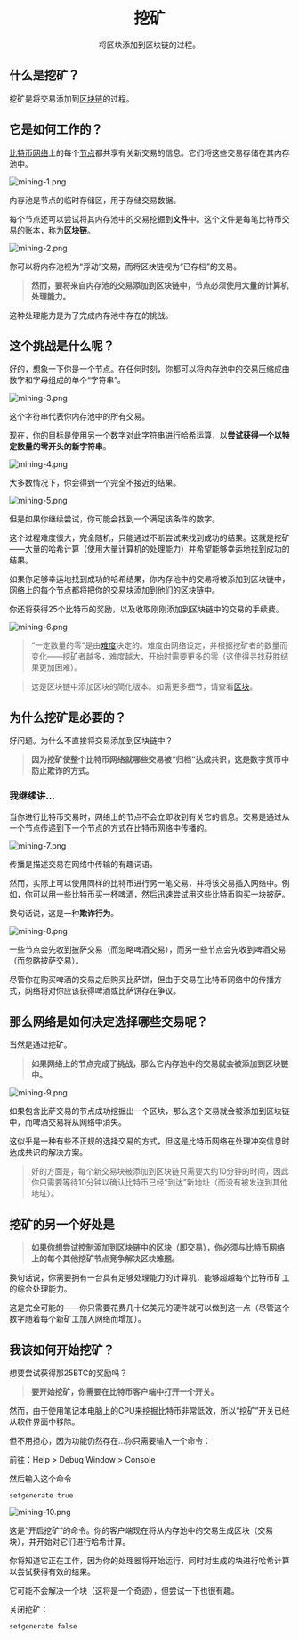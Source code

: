 # <center>挖矿</center>
<center>将区块添加到区块链的过程。</center>

## 什么是挖矿？
挖矿是将交易添加到[区块链](./1.Blockchain/Blockchain.md)的过程。

## 它是如何工作的？
[比特币网络](../1.Network/Network.md)上的每个[节点](../1.Network/Nodes/Nodes.md)都共享有关新交易的信息。它们将这些交易存储在其内存池中。

![mining-1.png](img/mining-1%20(1).png)  

内存池是节点的临时存储区，用于存储交易数据。

每个节点还可以尝试将其内存池中的交易挖掘到**文件**中。这个文件是每笔比特币交易的账本，称为**区块链**。

![mining-2.png](img/mining-2%20(1).png)  

你可以将内存池视为“浮动”交易，而将区块链视为“已存档”的交易。

>**然而，要将来自内存池的交易添加到区块链中，节点必须使用大量的计算机处理能力。**

这种处理能力是为了完成内存池中存在的挑战。

## 这个挑战是什么呢？

好的，想象一下你是一个节点。在任何时刻，你都可以将内存池中的交易压缩成由数字和字母组成的单个“字符串”。

![mining-3.png](img/mining-3%20(1).png)  

这个字符串代表你内存池中的所有交易。

现在，你的目标是使用另一个数字对此字符串进行哈希运算，以**尝试获得一个以特定数量的零开头的新字符串**。

![mining-4.png](img/mining-4%20(1).png)  

大多数情况下，你会得到一个完全不接近的结果。

![mining-5.png](img/mining-5%20(1).png)  

但是如果你继续尝试，你可能会找到一个满足该条件的数字。

这个过程难度很大，完全随机，只能通过不断尝试来找到成功的结果。这就是挖矿——大量的哈希计算（使用大量计算机的处理能力）并希望能够幸运地找到成功的结果。

如果你足够幸运地找到成功的哈希结果，你内存池中的交易将被添加到区块链中，网络上的每个节点都将把你的交易块添加到他们的区块链中。

你还将获得25个比特币的奖励，以及收取刚刚添加到区块链中的交易的手续费。

![mining-6.png](img/mining-6%20(1).png)

>“一定数量的零”是由[难度](./3.Difficulty/Difficulty.md)决定的。难度由网络设定，并根据挖矿者的数量而变化——挖矿者越多，难度越大，开始时需要更多的零（这使得寻找获胜结果更加困难）。

>这是区块链中添加区块的简化版本。如需更多细节，请查看[区块](./2.Blocks/Blocks.md)。

## 为什么挖矿是必要的？

好问题。为什么不直接将交易添加到区块链中？

>**因为挖矿使整个比特币网络就哪些交易被“归档”达成共识，这是数字货币中防止欺诈的方式。**

### 我继续讲…

当你进行比特币交易时，网络上的节点不会立即收到有关它的信息。交易是通过从一个节点传递到下一个节点的方式在比特币网络中传播的。

![mining-7.png](img/mining-7%20(1).png)  

传播是描述交易在网络中传输的有趣词语。

然而，实际上可以使用同样的比特币进行另一笔交易，并将该交易插入网络中。例如，你可以用一些比特币买一杯啤酒，然后迅速尝试用这些比特币购买一块披萨。

换句话说，这是一种**欺诈行为**。

![mining-8.png](img/mining-8%20(1).png)  

一些节点会先收到披萨交易（而忽略啤酒交易），而另一些节点会先收到啤酒交易（而忽略披萨交易）。

尽管你在购买啤酒的交易之后购买比萨饼，但由于交易在比特币网络中的传播方式，网络将对你应该获得啤酒或比萨饼存在争议。

## 那么网络是如何决定选择哪些交易呢？
当然是通过挖矿。

>**如果网络上的节点完成了挑战，那么它内存池中的交易就会被添加到区块链中。**

![mining-9.png](img/mining-9%20(1).png)  

如果包含比萨交易的节点成功挖掘出一个区块，那么这个交易就会被添加到区块链中，而啤酒交易将从网络中消失。

这似乎是一种有些不正规的选择交易的方式，但这是比特币网络在处理冲突信息时达成共识的解决方案。
>好的方面是，每个新交易块被添加到区块链只需要大约10分钟的时间，因此你只需要等待10分钟以确认比特币已经“到达”新地址（而没有被发送到其他地址）。

## 挖矿的另一个好处是

>**如果你想尝试控制添加到区块链中的区块（即交易），你必须与比特币网络上的每个其他挖矿节点竞争解决区块难题。**

换句话说，你需要拥有一台具有足够处理能力的计算机，能够超越每个比特币矿工的综合处理能力。

这是完全可能的——你只需要花费几十亿美元的硬件就可以做到这一点（尽管这个数字随着每个新矿工加入网络而增加）。

## 我该如何开始挖矿？

想要尝试获得那25BTC的奖励吗？

>**要开始挖矿，你需要在比特币客户端中打开一个开关。**

然而，由于使用笔记本电脑上的CPU来挖掘比特币非常低效，所以“挖矿”开关已经从软件界面中移除。

但不用担心，因为功能仍然存在...你只需要输入一个命令：

前往：Help > Debug Window > Console

然后输入这个命令
```
setgenerate true
```
![mining-10.png](img/mining-10.png)

这是“开启挖矿”的命令。你的客户端现在将从内存池中的交易生成区块（交易块），并开始对它们进行哈希计算。

你将知道它正在工作，因为你的处理器将开始运行，同时对生成的块进行哈希计算以尝试获得有效的结果。

它可能不会解决一个块（这将是一个奇迹），但尝试一下也很有趣。

关闭挖矿：

``` 
setgenerate false
```